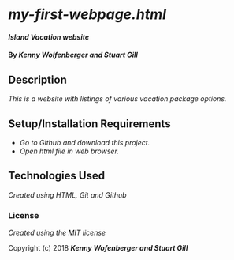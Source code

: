 # _my-first-webpage.html_

#### _Island Vacation website_

#### By _**Kenny Wolfenberger and Stuart Gill**_

## Description
_This is a website with listings of various vacation package options._

## Setup/Installation Requirements

* _Go to Github and download this project._
* _Open html file in web browser._


## Technologies Used

_Created using HTML, Git and Github_

### License

*Created using the MIT license*

Copyright (c) 2018 **_Kenny Wofenberger and Stuart Gill_**
